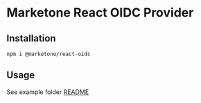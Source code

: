 # Marketone React OIDC Provider

## Installation

`npm i @marketone/react-oidc`

## Usage

See example folder [README](./example/README.md)
